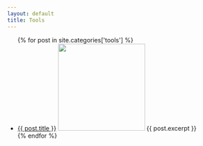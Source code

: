 ```yaml
---
layout: default
title: Tools
---
```

 
<ul>
{% for post in site.categories['tools'] %}
	<li>
		<a href="{{ post.url }}">{{ post.title }}</a>
        <img src="{{ post.image }}" width="200" >
        {{ post.excerpt }}
	</li>
{% endfor %}
</ul>
